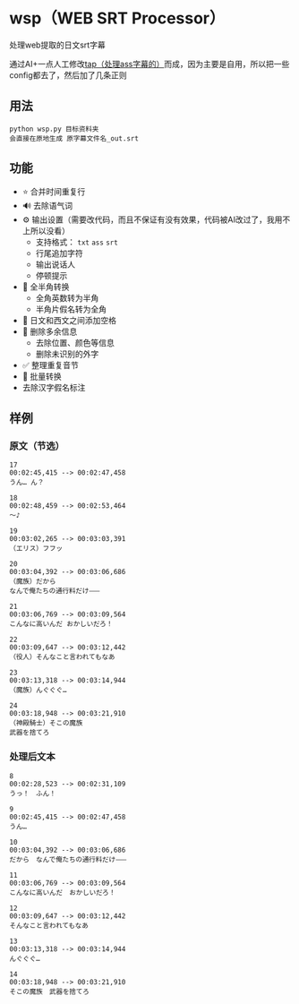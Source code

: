 # wsp（WEB SRT Processor）

处理web提取的日文srt字幕

通过AI+一点人工修改[tap（处理ass字幕的）](https://github.com/MingYSub/Tap)而成，因为主要是自用，所以把一些config都去了，然后加了几条正则

## 用法
```
python wsp.py 目标资料夹
会直接在原地生成 原字幕文件名_out.srt
```

## 功能

- ⭐ 合并时间重复行
- 🔊 去除语气词
- ⚙️ 输出设置（需要改代码，而且不保证有没有效果，代码被AI改过了，我用不上所以没看）
  - 支持格式： `txt` `ass` `srt`
  - 行尾追加字符
  - 输出说话人
  - 停顿提示
- 🔄 全半角转换
  - 全角英数转为半角
  - 半角片假名转为全角
- 📏 日文和西文之间添加空格
- 🧹 删除多余信息
  - 去除位置、颜色等信息
  - 删除未识别的外字
- ✅ 整理重复音节
- 📂 批量转换
- 去除汉字假名标注

## 样例

### 原文（节选）

```
17
00:02:45,415 --> 00:02:47,458
うん… ん？

18
00:02:48,459 --> 00:02:53,464
～♪

19
00:03:02,265 --> 00:03:03,391
（エリス）フフッ

20
00:03:04,392 --> 00:03:06,686
（魔族）だから
なんで俺たちの通行料だけ⸺

21
00:03:06,769 --> 00:03:09,564
こんなに高いんだ おかしいだろ！

22
00:03:09,647 --> 00:03:12,442
（役人）そんなこと言われてもなあ

23
00:03:13,318 --> 00:03:14,944
（魔族）んぐぐぐ…

24
00:03:18,948 --> 00:03:21,910
（神殿騎士）そこの魔族
武器を捨てろ
```

### 处理后文本

```
8
00:02:28,523 --> 00:02:31,109
うっ！　ふん！

9
00:02:45,415 --> 00:02:47,458
うん…

10
00:03:04,392 --> 00:03:06,686
だから　なんで俺たちの通行料だけ⸺

11
00:03:06,769 --> 00:03:09,564
こんなに高いんだ　おかしいだろ！

12
00:03:09,647 --> 00:03:12,442
そんなこと言われてもなあ

13
00:03:13,318 --> 00:03:14,944
んぐぐぐ…

14
00:03:18,948 --> 00:03:21,910
そこの魔族　武器を捨てろ
```
